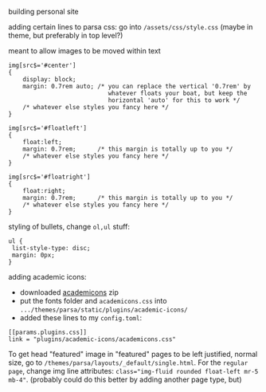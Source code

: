 building personal site

adding certain lines to parsa css: go into `/assets/css/style.css` (maybe in theme, but preferably in top level?)

meant to allow images to be moved within text
```
img[src$='#center']
{
    display: block;
    margin: 0.7rem auto; /* you can replace the vertical '0.7rem' by
                            whatever floats your boat, but keep the
                            horizontal 'auto' for this to work */
    /* whatever else styles you fancy here */
}

img[src$='#floatleft']
{
    float:left;
    margin: 0.7rem;      /* this margin is totally up to you */
    /* whatever else styles you fancy here */
}

img[src$='#floatright']
{
    float:right;
    margin: 0.7rem;      /* this margin is totally up to you */
    /* whatever else styles you fancy here */
}
```

styling of bullets, change `ol,ul` stuff:
```
ul {
 list-style-type: disc;
 margin: 0px;
}
```

adding academic icons:
- downloaded [academicons](https://github.com/jpswalsh/academicons/archive/v1.9.1.zip) zip
- put the fonts folder and `academicons.css` into `.../themes/parsa/static/plugins/academic-icons/`
- added these lines to my `config.toml`:
```
[[params.plugins.css]]
link = "plugins/academic-icons/academicons.css"
```



To get head "featured" image in "featured" pages to be left justified, normal size, go to `/themes/parsa/layouts/_default/single.html`. For the `regular page`, change img line attributes: `class="img-fluid rounded float-left mr-5 mb-4"`. (probably could do this better by adding another page type, but)
